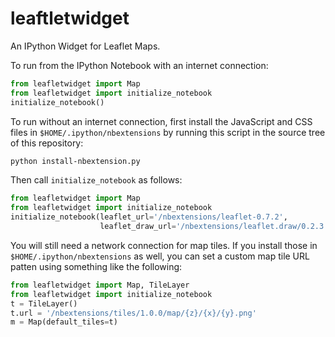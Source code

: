 leaftletwidget
==============

An IPython Widget for Leaflet Maps.

To run from the IPython Notebook with an internet connection:

```python
from leafletwidget import Map
from leafletwidget import initialize_notebook
initialize_notebook()
```

To run without an internet connection, first install the JavaScript and CSS files
in `$HOME/.ipython/nbextensions` by running this script in the source tree of this repository:

```bash
python install-nbextension.py
```

Then call `initialize_notebook` as follows:


```python
from leafletwidget import Map
from leafletwidget import initialize_notebook
initialize_notebook(leaflet_url='/nbextensions/leaflet-0.7.2',
                    leaflet_draw_url='/nbextensions/leaflet.draw/0.2.3')
```

You will still need a network connection for map tiles. If you install those in
`$HOME/.ipython/nbextensions` as well, you can set a custom map tile URL patten using
something like the following:

```python
from leafletwidget import Map, TileLayer
from leafletwidget import initialize_notebook
t = TileLayer()
t.url = '/nbextensions/tiles/1.0.0/map/{z}/{x}/{y}.png'
m = Map(default_tiles=t)
```

